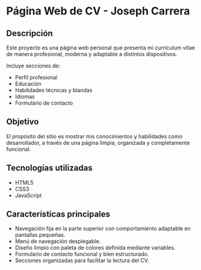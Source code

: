 # Página Web de CV - Joseph Carrera

## Descripción
Este proyecto es una página web personal que presenta mi currículum vitae de manera profesional, moderna y adaptable a distintos dispositivos.

Incluye secciones de:
- Perfil profesional
- Educación
- Habilidades técnicas y blandas
- Idiomas
- Formulario de contacto

## Objetivo
El propósito del sitio es mostrar mis conocimientos y habilidades como desarrollador, a través de una página limpia, organizada y completamente funcional.

## Tecnologías utilizadas
- HTML5
- CSS3
- JavaScript

## Características principales
- Navegación fija en la parte superior con comportamiento adaptable en pantallas pequeñas.
- Menú de navegación desplegable.
- Diseño limpio con paleta de colores definida mediante variables.
- Formulario de contacto funcional y bien estructurado.
- Secciones organizadas para facilitar la lectura del CV.